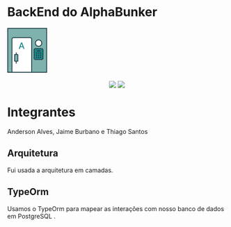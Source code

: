 # BackEnd do AlphaBunker
![Logo-AlphaBunker](readme-files/logo.jpg)

<div style="display: inline_block;" align="center" >
    <img align="center" height="100" src="https://cdn.jsdelivr.net/gh/devicons/devicon/icons/nestjs/nestjs-plain.svg" />
	<img height="100" align="center" src="https://cdn.jsdelivr.net/gh/devicons/devicon/icons/postgresql/postgresql-original-wordmark.svg" />
</div>


# Integrantes

Anderson Alves, Jaime Burbano e Thiago Santos

## Arquitetura
Fui usada a arquitetura em camadas.

## TypeOrm

Usamos o TypeOrm para mapear as interações com nosso banco de dados em PostgreSQL .

